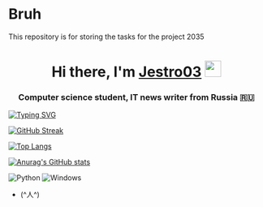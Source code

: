 # Bruh
This repository is for storing the tasks for the project 2035
<h1 align="center">Hi there, I'm <a href="https://daniilshat.ru/" target="_blank">Jestro03</a> 
<img src="https://github.com/blackcater/blackcater/raw/main/images/Hi.gif" height="32"/></h1>
<h3 align="center">Computer science student, IT news writer from Russia 🇷🇺</h3>

[![Typing SVG](https://readme-typing-svg.herokuapp.com?font=Fira+Code&pause=1000&color=F711A9&width=435&lines=Nikita+Angeniy+%3A3)](https://git.io/typing-svg)

[![GitHub Streak](https://github-readme-streak-stats.herokuapp.com/?user=Jestro03)](https://git.io/streak-stats)

[![Top Langs](https://github-readme-stats.vercel.app/api/top-langs/?username=Jestro03&layout=compact)](https://github.com/anuraghazra/github-readme-stats)

[![Anurag's GitHub stats](https://github-readme-stats.vercel.app/api?username=Jestro03&theme=tokyonight&show_icons=true)](https://github.com/anuraghazra/github-readme-stats)

![Python](https://img.shields.io/badge/python-3670A0?style=for-the-badge&logo=python&logoColor=ffdd54)    ![Windows](https://img.shields.io/badge/Windows-0078D6?style=for-the-badge&logo=windows&logoColor=white) 



- (^人^)
